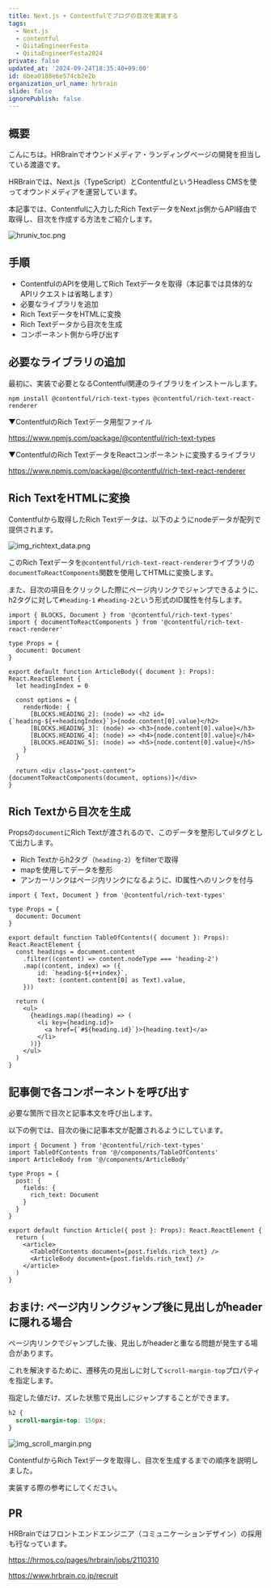 ```yaml
---
title: Next.js + Contentfulでブログの目次を実装する
tags:
  - Next.js
  - contentful
  - QiitaEngineerFesta
  - QiitaEngineerFesta2024
private: false
updated_at: '2024-09-24T18:35:40+09:00'
id: 6bea0188e6e574cb2e2b
organization_url_name: hrbrain
slide: false
ignorePublish: false
---
```

## 概要

こんにちは。HRBrainでオウンドメディア・ランディングページの開発を担当している渡邉です。

HRBrainでは、Next.js（TypeScript）とContentfulというHeadless CMSを使ってオウンドメディアを運営しています。

本記事では、Contentfulに入力したRich TextデータをNext.js側からAPI経由で取得し、目次を作成する方法をご紹介します。

![hruniv_toc.png](https://qiita-image-store.s3.ap-northeast-1.amazonaws.com/0/681000/e3d14cfd-fb14-c041-89e3-d1db37c5336b.png)


## 手順

- ContentfulのAPIを使用してRich Textデータを取得（本記事では具体的なAPIリクエストは省略します）
- 必要なライブラリを追加
- Rich TextデータをHTMLに変換
- Rich Textデータから目次を生成
- コンポーネント側から呼び出す

## 必要なライブラリの追加

最初に、実装で必要となるContentful関連のライブラリをインストールします。

```
npm install @contentful/rich-text-types @contentful/rich-text-react-renderer
```

▼ContentfulのRich Textデータ用型ファイル

https://www.npmjs.com/package/@contentful/rich-text-types

▼ContentfulのRich TextデータをReactコンポーネントに変換するライブラリ

https://www.npmjs.com/package/@contentful/rich-text-react-renderer

## Rich TextをHTMLに変換

Contentfulから取得したRich Textデータは、以下のようにnodeデータが配列で提供されます。

![img_richtext_data.png](https://qiita-image-store.s3.ap-northeast-1.amazonaws.com/0/681000/c09d335d-adaa-5760-acc7-b2ab0bdedfe2.png)

このRich Textデータを`@contentful/rich-text-react-renderer`ライブラリの`documentToReactComponents`関数を使用してHTMLに変換します。

また、目次の項目をクリックした際にページ内リンクでジャンプできるように、h2タグに対して`#heading-1` `#heading-2`という形式のID属性を付与します。

```tsx:articleBody.tsx
import { BLOCKS, Document } from '@contentful/rich-text-types'
import { documentToReactComponents } from '@contentful/rich-text-react-renderer'

type Props = {
  document: Document
}

export default function ArticleBody({ document }: Props): React.ReactElement {
  let headingIndex = 0

  const options = {
    renderNode: {
      [BLOCKS.HEADING_2]: (node) => <h2 id={`heading-${++headingIndex}`}>{node.content[0].value}</h2>
      [BLOCKS.HEADING_3]: (node) => <h3>{node.content[0].value}</h3>
      [BLOCKS.HEADING_4]: (node) => <h4>{node.content[0].value}</h4>
      [BLOCKS.HEADING_5]: (node) => <h5>{node.content[0].value}</h5>
    }
  }

  return <div class="post-content">{documentToReactComponents(document, options)}</div>
}
```

## Rich Textから目次を生成

Propsの`document`にRich Textが渡されるので、このデータを整形してulタグとして出力します。

- Rich Textからh2タグ（`heading-2`）をfilterで取得
- mapを使用してデータを整形
- アンカーリンクはページ内リンクになるように、ID属性へのリンクを付与

```tsx:tableOfContents.tsx
import { Text, Document } from '@contentful/rich-text-types'

type Props = {
  document: Document
}

export default function TableOfContents({ document }: Props): React.ReactElement {
  const headings = document.content
    .filter((content) => content.nodeType === 'heading-2')
    .map((content, index) => ({
        id: `heading-${++index}`,
        text: (content.content[0] as Text).value,
    }))

  return (
    <ul>
      {headings.map((heading) => (
        <li key={heading.id}>
          <a href={`#${heading.id}`}>{heading.text}</a>
        </li>
      ))}
    </ul>
  )
}
```

## 記事側で各コンポーネントを呼び出す

必要な箇所で目次と記事本文を呼び出します。

以下の例では、目次の後に記事本文が配置されるようにしています。

```tsx:Article.tsx
import { Document } from '@contentful/rich-text-types'
import TableOfContents from '@/components/TableOfContents'
import ArticleBody from '@/components/ArticleBody'

type Props = {
  post: {
    fields: {
      rich_text: Document
    }
  }
}

export default function Article({ post }: Props): React.ReactElement {
  return (
    <article>
      <TableOfContents document={post.fields.rich_text} />
      <ArticleBody document={post.fields.rich_text} />
    </article>
  )
}
```

## おまけ: ページ内リンクジャンプ後に見出しがheaderに隠れる場合

ページ内リンクでジャンプした後、見出しがheaderと重なる問題が発生する場合があります。

これを解決するために、遷移先の見出しに対して`scroll-margin-top`プロパティを指定します。

指定した値だけ、ズレた状態で見出しにジャンプすることができます。

```css
h2 {
  scroll-margin-top: 150px;
}
```

![img_scroll_margin.png](https://qiita-image-store.s3.ap-northeast-1.amazonaws.com/0/681000/818d16d7-bcaa-6e5c-e6de-da311f0b4ff3.png)

ContentfulからRich Textデータを取得し、目次を生成するまでの順序を説明しました。

実装する際の参考にしてください。

## PR

HRBrainではフロントエンドエンジニア（コミュニケーションデザイン）の採用も行なっています。

https://hrmos.co/pages/hrbrain/jobs/2110310

https://www.hrbrain.co.jp/recruit
